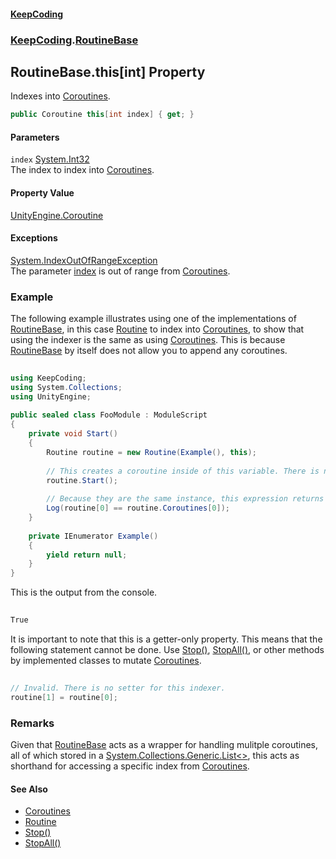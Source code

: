 #### [KeepCoding](index.md 'index')
### [KeepCoding](KeepCoding.md 'KeepCoding').[RoutineBase](KeepCoding_RoutineBase.md 'KeepCoding.RoutineBase')
## RoutineBase.this[int] Property
Indexes into [Coroutines](KeepCoding_RoutineBase_Coroutines.md 'KeepCoding.RoutineBase.Coroutines').  
```csharp
public Coroutine this[int index] { get; }
```
#### Parameters
<a name='KeepCoding_RoutineBase_this_int__index'></a>
`index` [System.Int32](https://docs.microsoft.com/en-us/dotnet/api/System.Int32 'System.Int32')  
The index to index into [Coroutines](KeepCoding_RoutineBase_Coroutines.md 'KeepCoding.RoutineBase.Coroutines').
  
#### Property Value
[UnityEngine.Coroutine](https://docs.microsoft.com/en-us/dotnet/api/UnityEngine.Coroutine 'UnityEngine.Coroutine')
#### Exceptions
[System.IndexOutOfRangeException](https://docs.microsoft.com/en-us/dotnet/api/System.IndexOutOfRangeException 'System.IndexOutOfRangeException')  
The parameter [index](KeepCoding_RoutineBase_this_int_.md#KeepCoding_RoutineBase_this_int__index 'KeepCoding.RoutineBase.this[int].index') is out of range from [Coroutines](KeepCoding_RoutineBase_Coroutines.md 'KeepCoding.RoutineBase.Coroutines').
### Example
The following example illustrates using one of the implementations of [RoutineBase](KeepCoding_RoutineBase.md 'KeepCoding.RoutineBase'), in this case [Routine](KeepCoding_Routine.md 'KeepCoding.Routine') to index into [Coroutines](KeepCoding_RoutineBase_Coroutines.md 'KeepCoding.RoutineBase.Coroutines'), to show that using the indexer is the same as using [Coroutines](KeepCoding_RoutineBase_Coroutines.md 'KeepCoding.RoutineBase.Coroutines'). This is because [RoutineBase](KeepCoding_RoutineBase.md 'KeepCoding.RoutineBase') by itself does not allow you to append any coroutines.  
```csharp
  
using KeepCoding;  
using System.Collections;  
using UnityEngine;  
  
public sealed class FooModule : ModuleScript  
{  
    private void Start()  
    {  
        Routine routine = new Routine(Example(), this);  
          
        // This creates a coroutine inside of this variable. There is now 1 coroutine which can be indexed.  
        routine.Start();  
          
        // Because they are the same instance, this expression returns true.  
        Log(routine[0] == routine.Coroutines[0]);  
    }  
      
    private IEnumerator Example()  
    {  
        yield return null;  
    }  
}  
```
  
This is the output from the console.  
```csharp
  
True  
```
  
It is important to note that this is a getter-only property. This means that the following statement cannot be done. Use [Stop()](KeepCoding_RoutineBase_Stop().md 'KeepCoding.RoutineBase.Stop()'), [StopAll()](KeepCoding_RoutineBase_StopAll().md 'KeepCoding.RoutineBase.StopAll()'), or other methods by implemented classes to mutate [Coroutines](KeepCoding_RoutineBase_Coroutines.md 'KeepCoding.RoutineBase.Coroutines').  
```csharp
  
// Invalid. There is no setter for this indexer.  
routine[1] = routine[0];  
```
### Remarks
Given that [RoutineBase](KeepCoding_RoutineBase.md 'KeepCoding.RoutineBase') acts as a wrapper for handling mulitple coroutines, all of which stored in a [System.Collections.Generic.List&lt;&gt;](https://docs.microsoft.com/en-us/dotnet/api/System.Collections.Generic.List-1 'System.Collections.Generic.List`1'), this acts as shorthand for accessing a specific index from [Coroutines](KeepCoding_RoutineBase_Coroutines.md 'KeepCoding.RoutineBase.Coroutines').
#### See Also
- [Coroutines](KeepCoding_RoutineBase_Coroutines.md 'KeepCoding.RoutineBase.Coroutines')
- [Routine](KeepCoding_Routine.md 'KeepCoding.Routine')
- [Stop()](KeepCoding_RoutineBase_Stop().md 'KeepCoding.RoutineBase.Stop()')
- [StopAll()](KeepCoding_RoutineBase_StopAll().md 'KeepCoding.RoutineBase.StopAll()')
